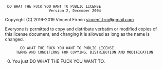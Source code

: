      DO WHAT THE FUCK YOU WANT TO PUBLIC LICENSE
                        Version 2, December 2004

Copyright (C) 2016-2019 Vincent Firmin <vincent.frm@gmail.com>

Everyone is permitted to copy and distribute verbatim or modified
copies of this license document, and changing it is allowed as long
as the name is changed.

           DO WHAT THE FUCK YOU WANT TO PUBLIC LICENSE
	     TERMS AND CONDITIONS FOR COPYING, DISTRIBUTION AND MODIFICATION

 0. You just DO WHAT THE FUCK YOU WANT TO.